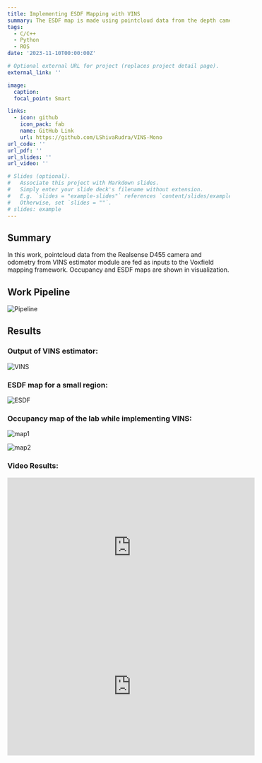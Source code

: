 ```yaml
---
title: Implementing ESDF Mapping with VINS
summary: The ESDF map is made using pointcloud data from the depth camera and rectified odometry from the VINS framework. Voxfield framework is utilized for this purpose
tags:
  - C/C++
  - Python
  - ROS
date: '2023-11-10T00:00:00Z'

# Optional external URL for project (replaces project detail page).
external_link: ''

image:
  caption: 
  focal_point: Smart

links:
  - icon: github
    icon_pack: fab
    name: GitHub Link
    url: https://github.com/LShivaRudra/VINS-Mono
url_code: ''
url_pdf: ''
url_slides: ''
url_video: ''

# Slides (optional).
#   Associate this project with Markdown slides.
#   Simply enter your slide deck's filename without extension.
#   E.g. `slides = "example-slides"` references `content/slides/example-slides.md`.
#   Otherwise, set `slides = ""`.
# slides: example
---
```

## Summary

In this work, pointcloud data from the Realsense D455 camera and odometry from VINS estimator module are fed as inputs to the Voxfield mapping framework. Occupancy and ESDF maps are shown in visualization.

## Work Pipeline

![Pipeline](/images/Mapping/i.png)

## Results

### Output of VINS estimator:

![VINS](/images/Mapping/e.png)

### ESDF map for a small region:

![ESDF](/images/Mapping/f.png)

### Occupancy map of the lab while implementing VINS:

![map1](/images/Mapping/g.png)

![map2](/images/Mapping/h.png)

### Video Results:

<iframe width="560" height="315" src="https://www.youtube.com/embed/nKO_ds5VaFg?si=JZnoUhTXfWRBph9L" title="YouTube video player" frameborder="0" allow="accelerometer; autoplay; clipboard-write; encrypted-media; gyroscope; picture-in-picture; web-share" allowfullscreen></iframe>

<iframe width="560" height="315" src="https://www.youtube.com/embed/oRt61GfpLrM?si=BymV5UJi6bKZbzej" title="YouTube video player" frameborder="0" allow="accelerometer; autoplay; clipboard-write; encrypted-media; gyroscope; picture-in-picture; web-share" allowfullscreen></iframe>